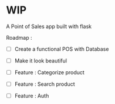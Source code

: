 # WIP 

A Point of Sales app built with flask

Roadmap : 
- [  ] Create a functional POS with Database
- [  ] Make it look beautiful
- [  ] Feature : Categorize product
- [  ] Feature : Search product
- [  ] Feature : Auth


